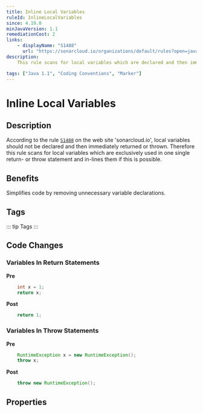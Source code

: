 ```yaml
---
title: Inline Local Variables
ruleId: InlineLocalVariables
since: 4.19.0
minJavaVersion: 1.1
remediationCost: 2
links:
    - displayName: "S1488"
      url: "https://sonarcloud.io/organizations/default/rules?open=java%3AS1488&q=S1488"
description:
    This rule scans for local variables which are declared and then immediately returned or thrown and in-lines them if this is possible.

tags: ["Java 1.1", "Coding Conventions", "Marker"]
---
```


# Inline Local Variables

## Description

 According to the rule [`S1488`](https://sonarcloud.io/organizations/default/rules?open=java%3AS1488&q=S1488) on the web site 'sonarcloud.io', local variables should not be declared and then immediately returned or thrown. Therefore this rule scans for local variables which are exclusively used in one single return- or throw statement and in-lines them if this is possible.

## Benefits

Simplifies code by removing unnecessary variable declarations.

## Tags

::: tip Tags
<TagLinks />
:::

## Code Changes

### Variables In Return Statements

__Pre__
```java
	int x = 1;
	return x;
```

__Post__
```java
    return 1;
```

### Variables In Throw Statements

__Pre__
```java
	RuntimeException x = new RuntimeException();
	throw x;
```

__Post__
```java
    throw new RuntimeException();
```


<VersionNotice />

## Properties

<RuleProperties />
